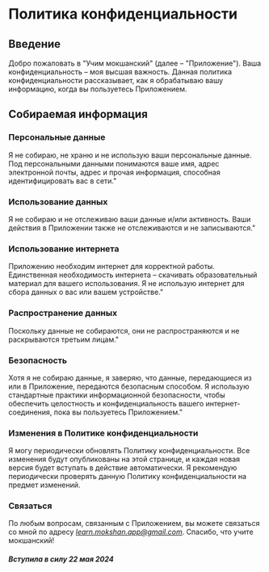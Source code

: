 # Политика конфиденциальности
## Введение
Добро пожаловать в \"Учим мокшанский\" (далее – \"Приложение\"). Ваша конфиденциальность – моя высшая важность. Данная политика конфиденциальности рассказывает, как я обрабатываю вашу информацию, когда вы пользуетесь Приложением.
## Собираемая информация
### Персональные данные
Я не собираю, не храню и не использую ваши персональные данные. Под персональными данными понимаются ваше имя, адрес электронной почты, адрес и прочая информация, способная идентифицировать вас в сети."
### Использование данных
Я не собираю и не отслеживаю ваши данные и/или активность. Ваши действия в Приложении также не отслеживаются и не записываются."
### Использование интернета
Приложению необходим интернет для корректной работы. Единственная необходимость интернета – скачивать образовательный материал для вашего использования. Я не использую интернет для сбора данных о вас или вашем устройстве."
### Распространение данных
Поскольку данные не собираются, они не распространяются и не раскрываются третьим лицам."
### Безопасность
Хотя я не собираю данные, я заверяю, что данные, передающиеся из или в Приложение, передаются безопасным способом. Я использую стандартные практики информационной безопасности, чтобы обеспечить целостность и конфиденциальность вашего интернет-соединения, пока вы пользуетесь Приложением."
### Изменения в Политике конфиденциальности
Я могу периодически обновлять Политику конфиденциальности. Все изменения будут опубликованы на этой странице, и каждая новая версия будет вступать в действие автоматически. Я рекомендую периодически проверять данную Политику конфиденциальности на предмет изменений.
### Связаться
По любым вопросам, связанным с Приложением, вы можете связаться со мной по адресу *learn.mokshan.app@gmail.com*.
Спасибо, что учите мокшанский!
##### Вступила в силу 22 мая 2024